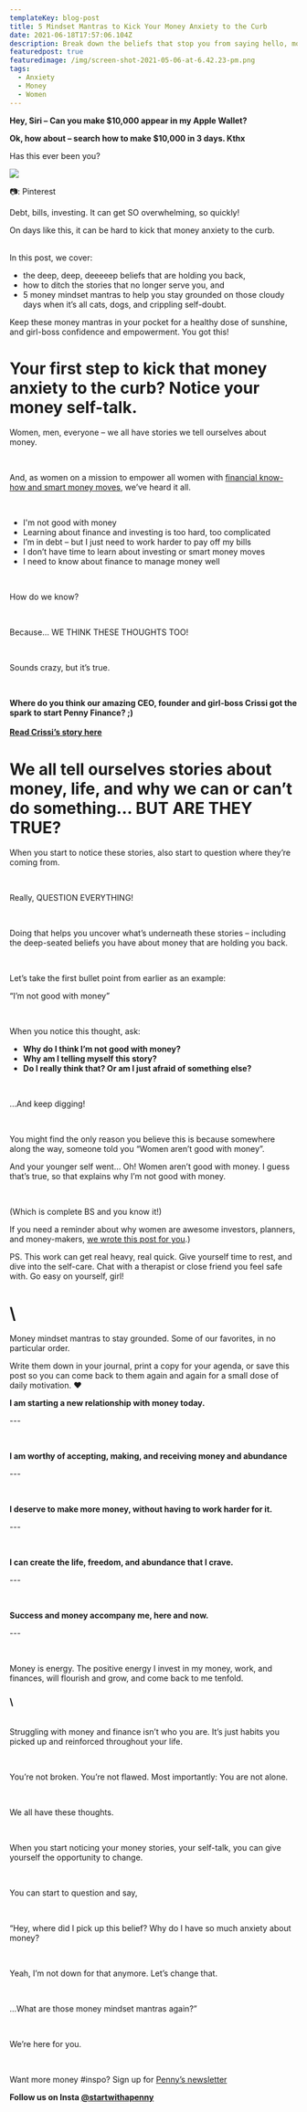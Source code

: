 ```yaml
---
templateKey: blog-post
title: 5 Mindset Mantras to Kick Your Money Anxiety to the Curb
date: 2021-06-18T17:57:06.104Z
description: Break down the beliefs that stop you from saying hello, money!
featuredpost: true
featuredimage: /img/screen-shot-2021-05-06-at-6.42.23-pm.png
tags:
  - Anxiety
  - Money
  - Women
---
```

**Hey, Siri – Can you make $10,000 appear in my Apple Wallet?**

**Ok, how about – search how to make $10,000 in 3 days. Kthx**

Has this ever been you?

![](/img/screen-shot-2021-05-06-at-6.42.23-pm.png)

📷: Pinterest 

Debt, bills, investing. It can get SO overwhelming, so quickly! 

On days like this, it can be hard to kick that money anxiety to the curb.

\
In this post, we cover: 

* the deep, deep, deeeeep beliefs that are holding you back, 
* how to ditch the stories that no longer serve you, and 
* 5 money mindset mantras to help you stay grounded on those cloudy days when it’s all cats, dogs, and crippling self-doubt.



Keep these money mantras in your pocket for a healthy dose of sunshine, and girl-boss confidence and empowerment. You got this! 

# Your first step to kick that money anxiety to the curb? Notice your money self-talk.

Women, men, everyone – we all have stories we tell ourselves about money. 

 

And, as women on a mission to empower all women with [financial know-how and smart money moves](https://www.penny-finance.com/), we’ve heard it all. 

 

* I'm not good with money
* Learning about finance and investing is too hard, too complicated
* I’m in debt – but I just need to work harder to pay off my bills
* I don’t have time to learn about investing or smart money moves
* I need to know about finance to manage money well

 

How do we know? 

 

Because… WE THINK THESE THOUGHTS TOO! 

 

Sounds crazy, but it’s true. 

 

**Where do you think our amazing CEO, founder and girl-boss Crissi got the spark to start Penny Finance? ;)**\
\
**[Read Crissi’s story here](https://www.penny-finance.com/about)**

# We all tell ourselves stories about money, life, and why we can or can’t do something… BUT ARE THEY TRUE?

When you start to notice these stories, also start to question where they’re coming from.

 

Really, QUESTION EVERYTHING! 

 

Doing that helps you uncover what’s underneath these stories – including the deep-seated beliefs you have about money that are holding you back.

 

Let’s take the first bullet point from earlier as an example:

“I’m not good with money”

 

When you notice this thought, ask: 

* **Why do I think I’m not good with money?** 
* **Why am I telling myself this story?** 
* **Do I really think that? Or am I just afraid of something else?** 

 

…And keep digging! 

 

You might find the only reason you believe this is because somewhere along the way, someone told you “Women aren’t good with money”.

And your younger self went… Oh! Women aren’t good with money. I guess that’s true, so that explains why I’m not good with money. 

 

(Which is complete BS and you know it!)

If you need a reminder about why women are awesome investors, planners, and money-makers, [we wrote this post for you](https://blog.penny-finance.com/blog/2021-03-30-women-are-freakin%E2%80%99-awesome-your-financial-mentor-should-be-too/).)  

PS. This work can get real heavy, real quick. Give yourself time to rest, and dive into the self-care. Chat with a therapist or close friend you feel safe with. Go easy on yourself, girl!

# \
Money mindset mantras to stay grounded. Some of our favorites, in no particular order.  

Write them down in your journal, print a copy for your agenda, or save this post so you can come back to them again and again for a small dose of daily motivation. ❤ 

**I am starting a new relationship with money today.** 

\---

 

**I am worthy of accepting, making, and receiving money and abundance**

\---

 

**I deserve to make more money, without having to work harder for it.** 

\---

 

**I can create the life, freedom, and abundance that I crave.** 

\---

 

**Success and money accompany me, here and now.** 

\---

 

Money is energy. The positive energy I invest in my money, work, and finances, will flourish and grow, and come back to me tenfold. 

### \
\
Struggling with money and finance isn’t who you are. It’s just habits you picked up and reinforced throughout your life. 

 

You’re not broken. You’re not flawed. Most importantly: You are not alone. 

 

We all have these thoughts. 

 

When you start noticing your money stories, your self-talk, you can give yourself the opportunity to change. 

 

You can start to question and say, 

 

“Hey, where did I pick up this belief? Why do I have so much anxiety about money? 

 

Yeah, I’m not down for that anymore. Let’s change that.

 

…What are those money mindset mantras again?”

 

We’re here for you. 

 

Want more money #inspo? Sign up for [Penny’s newsletter](http://penny-finance.com)

**Follow us on Insta [@startwithapenny](http://instagram.com/startwithapenny)**